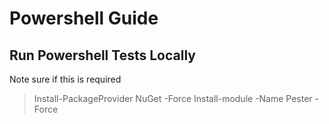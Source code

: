 # Powershell Guide

## Run Powershell Tests Locally
Note sure if this is required
> Install-PackageProvider NuGet -Force
> Install-module -Name Pester -Force 
```

```